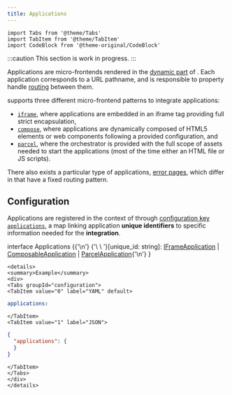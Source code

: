 ```yaml
---
title: Applications
---
```


```mdx-code-block
import Tabs from '@theme/Tabs'
import TabItem from '@theme/TabItem'
import CodeBlock from '@theme-original/CodeBlock'
```

:::caution
This section is work in progress.
:::

Applications are micro-frontends rendered in the [dynamic part](../../concepts/separation-of-concernes) of 
<micro-lc></micro-lc>. Each application corresponds to a URL pathname, and <micro-lc></micro-lc> is responsible to 
property handle [routing](../routing.md) between them.

<micro-lc></micro-lc> supports three different micro-frontend patterns to integrate applications:
- [`iframe`](./iframes), where applications are embedded in an iframe tag providing full strict encapsulation,
- [`compose`](./compose), where applications are dynamically composed of HTML5 elements or web components following a
provided configuration, and
- [`parcel`](./parcels), where the orchestrator is provided with the full scope of assets needed to start the applications
(most of the time either an HTML file or JS scripts).

There also exists a particular type of applications, [error pages](./error-pages.md), which differ in that have a fixed
routing pattern.

## Configuration

Applications are registered in the context of <micro-lc></micro-lc> through 
[configuration key `applications`](../../../api/micro-lc#applications), a map linking application **unique identifiers**
to specific information needed for the **integration**.

<CodeBlock language="typescript">
interface Applications &#123;{'\n'}
  {'\ \ '}[unique_id: string]: <a href="./iframes">IFrameApplication</a> | <a href="./compose">ComposableApplication</a> | <a href="./parcels">ParcelApplication</a>{'\n'}
}
</CodeBlock>

```mdx-code-block
<details>
<summary>Example</summary>
<div>
<Tabs groupId="configuration">
<TabItem value="0" label="YAML" default>
```
```yaml title="micro-lc.config.yaml"
applications:
```
```mdx-code-block
</TabItem>
<TabItem value="1" label="JSON">
```
```json title="micro-lc.config.json"
{
  "applications": {
  }
}
```
```mdx-code-block
</TabItem>
</Tabs>
</div>
</details>
```


